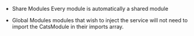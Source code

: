 * Share Modules
Every module is automatically a shared module

* Global Modules
modules that wish to inject the service will not need to import the CatsModule in their imports array.